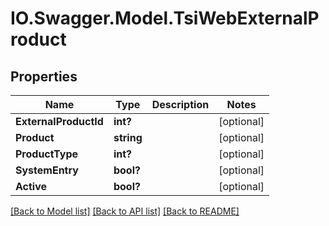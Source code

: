 # IO.Swagger.Model.TsiWebExternalProduct
## Properties

Name | Type | Description | Notes
------------ | ------------- | ------------- | -------------
**ExternalProductId** | **int?** |  | [optional] 
**Product** | **string** |  | [optional] 
**ProductType** | **int?** |  | [optional] 
**SystemEntry** | **bool?** |  | [optional] 
**Active** | **bool?** |  | [optional] 

[[Back to Model list]](../README.md#documentation-for-models) [[Back to API list]](../README.md#documentation-for-api-endpoints) [[Back to README]](../README.md)

